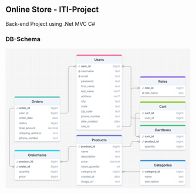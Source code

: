 ## Online Store - ITI-Project
Back-end Project using .Net MVC C#
### DB-Schema
<img src="assets/db-schema.png"/>
